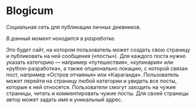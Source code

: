 # Blogicum

Социальная сеть для публикации личных дневников.

_В данный момент находится в разработке._

Это будет сайт, на котором пользователь может создать свою страницу и публиковать на ней сообщения («посты»). 
Для каждого поста нужно указать категорию — например «путешествия», «кулинария» или «python-разработка», а также опционально локацию, с которой связан пост, например «Остров отчаянья» или «Караганда». 
Пользователь может перейти на страницу любой категории и увидеть все посты, которые к ней относятся.
Пользователи смогут заходить на чужие страницы, читать и комментировать чужие посты.
Для своей страницы автор может задать имя и уникальный адрес.